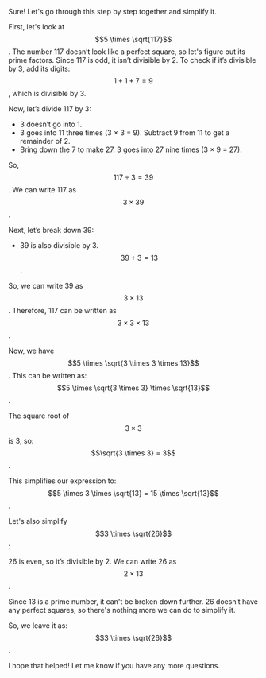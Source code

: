 Sure! Let's go through this step by step together and simplify it. 

First, let's look at $$5 \times \sqrt{117}$$. The number 117 doesn’t look like a perfect square, so let's figure out its prime factors. Since 117 is odd, it isn’t divisible by 2. To check if it’s divisible by 3, add its digits: $$1 + 1 + 7 = 9$$, which is divisible by 3. 

Now, let’s divide 117 by 3:
- 3 doesn’t go into 1.
- 3 goes into 11 three times (3 × 3 = 9). Subtract 9 from 11 to get a remainder of 2.
- Bring down the 7 to make 27. 3 goes into 27 nine times (3 × 9 = 27).

So, $$117 \div 3 = 39$$. We can write 117 as $$3 \times 39$$.

Next, let’s break down 39:
- 39 is also divisible by 3. $$39 \div 3 = 13$$.

So, we can write 39 as $$3 \times 13$$. Therefore, 117 can be written as $$3 \times 3 \times 13$$.

Now, we have $$5 \times \sqrt{3 \times 3 \times 13}$$. This can be written as:
$$5 \times \sqrt{3 \times 3} \times \sqrt{13}$$.

The square root of $$3 \times 3$$ is 3, so:
$$\sqrt{3 \times 3} = 3$$.

This simplifies our expression to:
$$5 \times 3 \times \sqrt{13} = 15 \times \sqrt{13}$$.

Let's also simplify $$3 \times \sqrt{26}$$:

26 is even, so it’s divisible by 2. We can write 26 as $$2 \times 13$$.

Since 13 is a prime number, it can't be broken down further. 26 doesn’t have any perfect squares, so there's nothing more we can do to simplify it. 

So, we leave it as:
$$3 \times \sqrt{26}$$.

I hope that helped! Let me know if you have any more questions.